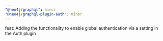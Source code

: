 ```yaml
---
"@neo4j/graphql": minor
"@neo4j/graphql-plugin-auth": minor
---
```


feat: Adding the functionality to enable global authentication via a setting in the Auth plugin
